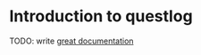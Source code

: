 # Introduction to questlog

TODO: write [great documentation](http://jacobian.org/writing/what-to-write/)
